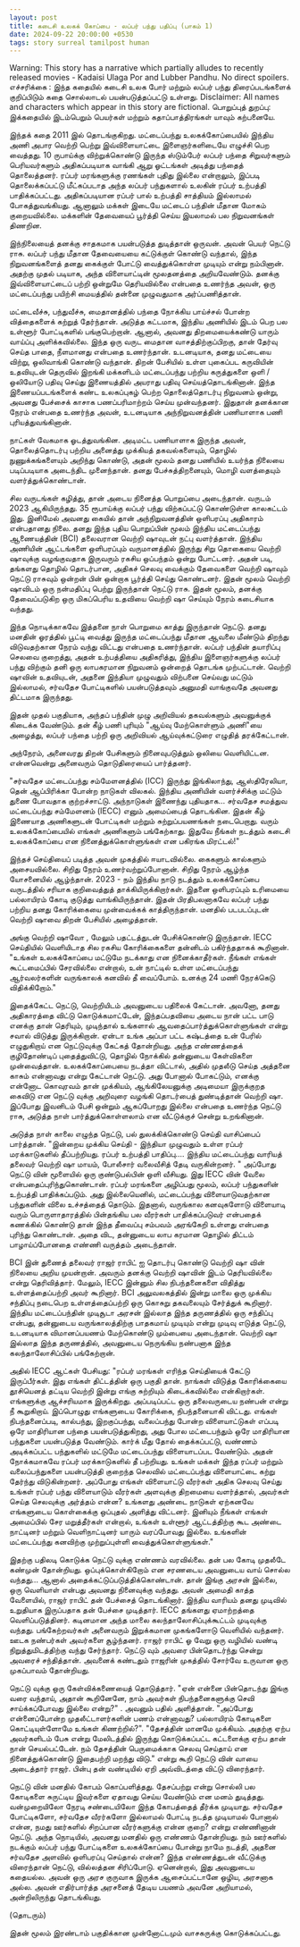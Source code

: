 ```yaml
---
layout: post
title: கடைசி உலகக் கோப்பை - லப்பர் பந்து பதிப்பு (பாகம் 1)
date: 2024-09-22 20:00:00 +0530
tags: story surreal tamilpost human
---
```


Warning: This story has a narrative which partially alludes to recently released movies - Kadaisi Ulaga Por and Lubber Pandhu. No direct spoilers.
எச்சரிக்கை : இந்த கதையில் கடைசி உலக போர் மற்றும் லப்பர் பந்து திரைப்படங்களைக் குறிப்பிடும் கதை சொல்லாடல் பயன்படுத்தப்பட்டு உள்ளது. 
Disclaimer: All names and characters which appear in this story are fictional.
பொறுப்புத் துறப்பு: இக்கதையில் இடம்பெறும் பெயர்கள் மற்றும் கதாப்பாத்திரங்கள் யாவும் கற்பனையே.

இந்தக் கதை 2011 இல் தொடங்குகிறது. மட்டைப்பந்து உலகக்கோப்பையில் இந்திய அணி அபார வெற்றி பெற்று இவ்விளையாட்டை இளைஞர்களிடையே எழுச்சி பெற வைத்தது. 10 ருபாய்க்கு விற்றுக்கொண்டு இருந்த ஸ்டும்பேர் லப்பர் பந்தை சிறுவர்களும் பெரியவர்களும் அதிகப்படியாக வாங்கி ஆறு ஓட்டங்கள் அடித்து பந்தைத் தொலைத்தனர். ரப்பர் மரங்களுக்கு ரணங்கள் புதிது இல்லை என்றாலும், இப்படி தொலைக்கப்பட்டு மீட்கப்படாத அந்த லப்பர் பந்துகளால் உலகின் ரப்பர் உற்பத்தி பாதிக்கப்பட்டது. <!--more--> அதிகப்படியான ரப்பர் பால் உற்பத்தி சாத்தியம் இல்லாமல் போகத்துவங்கியது. ஆனாலும் மக்கள் இடையே மட்டைப் பந்தின் மீதான மோகம் குறையவில்லை. மக்களின் தேவையைப் பூர்த்தி செய்ய இயலாமல் பல நிறுவனங்கள் திணறின. 

இந்நிலையைத் தனக்கு சாதகமாக பயன்படுத்த துடித்தான் ஒருவன். அவன் பெயர் நெட்டு ராசு. லப்பர் பந்து மீதான தேவையையை கட்டுக்குள் கொண்டு வந்தால், இந்த நிறுவனங்களைத் தனது கைக்குள் போட்டு வைத்துக்கொள்ள முடியும் என்று நம்பினான். அதற்கு முதல் படியாக, அந்த விளையாட்டின் மூலதனத்தை அறியவேண்டும். தனக்கு இவ்விளையாட்டைப் பற்றி ஒன்றுமே தெரியவில்லை என்பதை உணர்ந்த அவன், ஒரு மட்டைப்பந்து பயிற்சி மையத்தில் தன்னை முழுவதுமாக அர்ப்பணித்தான்.

மட்டைவீச்சு, பந்துவீச்சு, மைதானத்தில் பந்தை நோக்கிய பாய்ச்சல் போன்ற வித்தைகளைக் கற்றுத் தேர்ந்தான். அடுத்த கட்டமாக, இந்திய அணியில் இடம் பெற பல உள்ளூர் போட்டிகளில் பங்குபெற்றான். ஆனால், அவனது திறமையைக்கண்டு யாரும் வாய்ப்பு அளிக்கவில்லை. இந்த ஒரு வருட மைதான வாசத்திற்குப்பிறகு, தான் தேர்வு செய்த பாதை, நீளமானது என்பதை உணர்ந்தான். உடனடியாக, தனது மட்டையை விற்று,  ஒலிவாங்கி கொண்டு வந்தான். திறன் பேசியில் உள்ள புகைப்பட கருவியின் உதவியுடன் தெருவில் இறங்கி மக்களிடம் மட்டைப்பந்து பற்றிய கருத்துகளை ஒளி / ஒலியோடு பதிவு செய்து இணையத்தில் அயராது பதிவு செய்யத்தொடங்கினான். இந்த இணையப்படங்களைக் கண்ட உலகப்புகழ் பெற்ற தொலைத்தொடர்பு நிறுவனம் ஒன்று, அவனது பேச்சைக் காசாக பணப்பரிமாற்றம் செய்ய முன்வந்தனர். இதுதான் தனக்கான நேரம் என்பதை உணர்ந்த அவன், உடனடியாக அந்நிறுவனத்தின் பணியாளாக பணி புரியத்துவங்கினான்.

நாட்கள் வேகமாக ஓடத்துவங்கின. அடிமட்ட பணியாளாக இருந்த அவன், தொலைத்தொடர்பு பற்றிய அனைத்து முக்கியத் தகவல்களையும், தொழில் நுணுக்கங்களையும் அறிந்து கொண்டு, அதன் மூலம் தனது  பணியில் உயர்ந்த நிலையை படிப்படியாக அடைந்திட முனைந்தான். தனது பேச்சுத்திறனையும், மொழி வளத்தையும் வளர்த்துக்கொண்டான். 

சில வருடங்கள் கழித்து, தான் அடைய நினைத்த பொறுப்பை அடைந்தான். வருடம் 2023 ஆகியிருந்தது. 35 ரூபாய்க்கு லப்பர் பந்து விற்கப்பட்டு கொண்டுள்ள காலகட்டம் இது. இனிமேல் அவனது கையில் தான் அந்நிறுவனத்தின் ஒளிபரப்பு அதிகாரம் என்பதானது நிலை. தனது இந்த புதிய பொறுப்பின்  மூலம் இந்திய மட்டைப்பந்து ஆணையத்தின் (BCI) தலைவரான வெற்றி ஷாவுடன் நட்பு வளர்த்தான். இந்திய அணியின் ஆட்டங்களை ஒளிபரப்பும் வருமானத்தில் இருந்து சிறு தொகையை வெற்றி ஷாவுக்கு வழங்குவதாக இருவரும் ரகசிய ஒப்பந்தம் ஒன்று போட்டனர். அதன் படி,  தங்களது தொழில் தொடர்பான, அதிகச் செலவு வைக்கும் தேவைகளை வெற்றி ஷாவும் நெட்டு ராசுவும் ஒன்றன் பின் ஒன்றாக பூர்த்தி செய்து கொண்டனர். இதன் மூலம் வெற்றி ஷாவிடம் ஒரு நன்மதிப்பு பெற்று இருந்தான் நெட்டு ராசு. இதன் மூலம், தனக்கு தேவைப்படுகிற ஒரு மிகப்பெரிய உதவியை வெற்றி ஷா செய்யும் நேரம் கடைசியாக வந்தது.

இந்த நொடிக்காகவே இத்தனை நாள் பொறுமை காத்து இருந்தான் நெட்டு. தனது மனதின் ஓரத்தில் பூட்டி வைத்து இருந்த மட்டைப்பந்து மீதான ஆவலை மீண்டும் திறந்து விடுவதற்கான நேரம் வந்து விட்டது என்பதை உணர்ந்தான். லப்பர் பந்தின் தயாரிப்பு செலவை குறைத்து, அதன் உற்பத்தியை அதிகரித்து, இந்திய இளைஞர்களுக்கு லப்பர் பந்து விற்கும் தனி ஒரு லாபகரமான நிறுவனம் ஒன்றைத் தொடங்க முற்பட்டான். வெற்றி ஷாவின் உதவியுடன், அதனை இந்தியா முழுவதும் விற்பனை செய்வது மட்டும் இல்லாமல், சர்வதேச போட்டிகளில் பயன்படுத்தவும் அனுமதி வாங்குவதே அவனது திட்டமாக இருந்தது. 

இதன் முதல் பகுதியாக, அந்தப் பந்தின் முழு அறிவியல் தகவல்களும் அவனுக்குக் கிடைக்க வேண்டும். தன் கீழ் பணி புரியும் "ஆய்வு மேற்கொள்ளும் அணி"யை அழைத்து, லப்பர் பந்தை பற்றி ஒரு அறிவியல் ஆய்வுக்கட்டுரை எழுதித் தரக்கேட்டான். 

அந்நேரம், அனைவரது திறன் பேசிகளும் நினைவுபடுத்தும் ஒலியை வெளியிட்டன. என்னவென்று அனைவரும் தொடுதிரையைப் பார்த்தனர். 

"சர்வதேச மட்டைப்பந்து சம்மேளனத்தில் (ICC) இருந்து இங்கிலாந்து, ஆஸ்திரேலியா, தென் ஆப்பிரிக்கா போன்ற நாடுகள் விலகல். இந்திய அணியின் வளர்ச்சிக்கு மட்டும் துணை போவதாக குற்றச்சாட்டு. அந்நாடுகள் இணைந்து புதியதாக... சர்வதேச சமத்துவ மட்டைப்பந்து சம்மேளனம் (IECC) எனும் அமைப்பைத் தொடங்கின. இதன் கீழ் இணையாத அணிகளுடன் போட்டிகள் மற்றும் சுற்றுப்பயணங்கள்  நடைபெறாது. வரும் உலகக்கோப்பையில் எங்கள் அணிகளும் பங்கேற்காது. இதுவே நீங்கள் நடத்தும் கடைசி உலகக்கோப்பை என நினைத்துக்கொள்ளுங்கள் என பகிரங்க மிரட்டல்!"

இந்தச் செய்தியைப் படித்த அவன் முகத்தில் ஈயாடவில்லை. கைகளும் கால்களும் அசையவில்லை. சிறிது நேரம் உணர்வற்றுப்போனான். சிறிது நேரம் ஆழ்ந்த யோசனையில் ஆழ்ந்தான். 2023 - நம் இந்திய நாடு நடத்தும் உலகக்கோப்பை வருடத்தில் சரியாக குறிவைத்துத் தாக்கியிருக்கிறார்கள். இதனை ஒளிபரப்பும் உரிமையை பல்லாயிரம் கோடி குடுத்து வாங்கியிருந்தான். இதன் பிரதிபலனாகவே லப்பர் பந்து பற்றிய தனது கோரிக்கையை முன்வைக்கக் காத்திருந்தான். மனதில் படபடப்புடன் வெற்றி ஷாவை திறன் பேசியில் அழைத்தான்.

அங்கு வெற்றி ஷாவோ , மேலும் பதட்டத்துடன் பேசிக்கொண்டு இருந்தான். IECC செய்தியில் வெளியிடாத சில ரகசிய கோரிக்கைகளை தன்னிடம் பகிர்ந்ததாகக் கூறினான். "உங்கள் உலகக்கோப்பை மட்டுமே நடக்காது என நினைக்காதீர்கள். நீங்கள் எங்கள் கூட்டமைப்பில் சேரவில்லை என்றால், உன் நாட்டில் உள்ள மட்டைப்பந்து ஆர்வலர்களின் வருங்காலக் கனவில் தீ வைப்போம். உனக்கு 24 மணி நேரக்கெடு விதிக்கிறோம்."

இதைக்கேட்ட நெட்டு, வெற்றியிடம் அவனுடைய பதிலைக் கேட்டான். அவனோ, தனது அதிகாரத்தை விட்டு கொடுக்கமாட்டேன், இந்தப்பதவியை அடைய நான் பட்ட பாடு எனக்கு தான் தெரியும், முடிந்தால் உங்களால் ஆவதைப்பார்த்துக்கொள்ளுங்கள் என்று சவால் விடுத்து இருக்கிறான். ஏன்டா உங்க அப்பா பட்ட கஷ்டத்தை உன் பேரில் எழுதுகிறாய் என நெட்டுவுக்கு கேட்கத் தோன்றியது. அந்த எண்ணத்தைக் குழிதோண்டிப் புதைத்துவிட்டு, தொழில் நோக்கில் தன்னுடைய கேள்விகளை முன்வைத்தான். உலகக்கோப்பையை நடத்தா விட்டால், அதில் முதலீடு செய்த அத்தனை காசும் என்னாவது என்று கேட்டான் நெட்டு. அது போனால் போகட்டும், எனக்கு என்னோட கொவுரவம் தான் முக்கியம், ஆங்கிலேயனுக்கு அடிமையா இருக்குறத கைவிடு என நெட்டு வுக்கு அறிவுரை வழங்கி தொடர்பைத் துண்டித்தான் வெற்றி ஷா. இப்போது இவனிடம் பேசி ஒன்றும் ஆகப்போறது இல்லை என்பதை உணர்ந்த நெட்டு ராசு, அடுத்த நாள் பார்த்துக்கொள்ளலாம் என வீட்டுக்குச் சென்று உறங்கினான்.

அடுத்த நாள் காலை எழுந்த நெட்டு, பல் துலக்கிக்கொண்டு செய்தி வாசிப்பைப் பார்த்தான். "இன்றைய முக்கிய செய்தி - இந்தியா முழுவதும் உள்ள ரப்பர் மரக்காடுகளில் தீப்பற்றியது. ரப்பர் உற்பத்தி பாதிப்பு.... இந்திய மட்டைப்பந்து வாரியத் தலைவர் வெற்றி ஷா மாயம், போலீசார் வலைவீசித் தேடி வருகின்றனர். " அப்போது நெட்டு வின் மூளையில் ஒரு குண்டுபல்பின் ஒளி வீசியது. இது IECC வின் வேலை என்பதைப்புரிந்துகொண்டான். ரப்பர் மரங்களை அழிப்பது மூலம், லப்பர் பந்துகளின் உற்பத்தி பாதிக்கப்படும். அது இல்லையெனில், மட்டைப்பந்து விளையாடுவதற்கான பந்துகளின் விலை உச்சத்தைத் தொடும். இதனால், வருங்கால கனவுகளோடு விளையாடி வரும் பொருளாதாரத்தில் பின்தங்கிய பல வீரர்கள் பாதிக்கப்படுவர் என்பதைக் கணக்கில் கொண்டு தான் இந்த தீவைப்பு சம்பவம் அரங்கேறி உள்ளது என்பதை புரிந்து கொண்டான். அதை விட, தன்னுடைய லாப கரமான தொழில் திட்டம் பாழாய்ப்போனதை எண்ணி வருத்தம் அடைந்தான்.

BCI இன் துணைத் தலைவர் ராஜர் ராபிட் ஐ தொடர்பு கொண்டு வெற்றி ஷா வின் நிலையை அறிய முயன்றான். அவரும் தனக்கு வெற்றி ஷாவின் இடம் தெரியவில்லை என்று தெரிவித்தார். மேலும், IECC இன்னும் சில நிபந்தனைகளை விதித்து உள்ளத்தைப்பற்றி அவர் கூறினார். BCI அலுவலகத்தில் இன்று மாலை ஒரு முக்கிய சந்திப்பு நடைபெற உள்ளத்தைப்பற்றி ஒரு கொசுறு தகவலையும் சேர்த்துக் கூறினார். இந்திய மட்டைப்பந்தின் முடிசூடா அரசன் இல்லாத இந்த தருணத்தில் ஒரு சந்திப்பு என்பது, தன்னுடைய வருங்காலத்திற்கு பாதகமாய் முடியும் என்று  முடிவு எடுத்த நெட்டு, உடனடியாக விமானப்பயணம் மேற்கொண்டு மும்பையை அடைந்தான். வெற்றி ஷா இல்லாத இந்த தருணத்தில், அவனுடைய நெருங்கிய நண்பனாக இந்த கலந்தாலோசிப்பில் பங்கேற்றான். 

அதில் IECC ஆட்கள் பேசியது: "ரப்பர் மரங்கள் எரிந்த செய்தியைக் கேட்டு இருப்பீர்கள். இது எங்கள் திட்டத்தின் ஒரு பகுதி தான். நாங்கள் விடுத்த கோரிக்கையை தூசியெனத் தட்டிய வெற்றி இன்று எங்கு சுற்றியும் கிடைக்கவில்லை என்கிறார்கள். எங்களுக்கு ஆச்சரியமாக இருக்கிறது. அப்படிப்பட்ட ஒரு தலைவருடைய நண்பன் என்று நீ கூறுகிறாய். இப்பொழுது எங்களுடைய கோரிக்கை, நிபந்தனையாகி விட்டது. எங்கள் நிபந்தனைப்படி, கால்பந்து, இறகுப்பந்து, வலைப்பந்து போன்ற விளையாட்டுகள் எப்படி ஒரே மாதிரியான பந்தை பயன்படுத்துகிறது, அது போல மட்டைபந்தும் ஒரே மாதிரியான பந்துகளை பயன்படுத்த வேண்டும். கார்க் மீது தோல் தைக்கப்பட்டு, வண்ணம் அடிக்கப்பட்ட பந்துகளில் மட்டுமே மட்டைப்பந்து விளையாடப்பட வேண்டும். அதன் நோக்கமாகவே ரப்பர் மரக்காடுகளில் தீ பற்றியது. உங்கள் மக்கள் இந்த ரப்பர் மற்றும் வலைப்பந்துகளை பயன்படுத்தி குறைந்த செலவில் மட்டைப்பந்து விளையாட்டை கற்று தேர்ந்து விடுகின்றனர். அப்போது எங்கள் விளையாட்டு வீரர்கள் அதிக செலவு செய்து உங்கள் ரப்பர் பந்து விளையாடும் வீரர்கள் அளவுக்கு திறமையை வளர்த்தால், அவர்கள் செய்த செலவுக்கு அர்த்தம் என்ன? உங்களது அண்டை நாடுகள் ஏற்கனவே எங்களுடைய கொள்கைக்கு ஒப்புதல் அளித்து விட்டனர். இனியும் நீங்கள் எங்கள் அமைப்பில் சேர மறுத்தீர்கள் என்றால், உங்கள் உள்ளூர் ஆட்டத்திற்கு கூட அண்டை நாட்டினர் மற்றும் வெளிநாட்டினர் யாரும் வரப்போவது இல்லை. உங்களின் மட்டைப்பந்து கனவிற்கு முற்றுப்புள்ளி வைத்துக்கொள்ளுங்கள்."

இதற்கு பதிலடி கொடுக்க நெட்டு வுக்கு எண்ணம் வரவில்லை. தன் பல கோடி முதலீடே கண்முன் தோன்றியது. ஒப்புக்கொள்கிறோம் என சரணடைய அவனுடைய வாய் சொல்ல வந்தது... ஆனால் அதைக்கட்டுப்படுத்திக்கொண்டான். தான் இங்கு அரசன் இல்லை, ஒரு வெளியாள் என்பது அவனது நினைவுக்கு வந்தது.  அவன் அமைதி காத்த வேளையில், ராஜர் ராபிட் தன் பேச்சைத் தொடங்கினார். இந்திய வாரியம் தனது முடிவில் உறுதியாக இருப்பதாக தன் பேச்சை முடித்தார். 
IECC தங்களது ஏமாற்றத்தை வெளிப்படுத்தினர். கடினமான அந்த மாலை கலந்தாலோசிப்புக்கூட்டம் முடிவுக்கு வந்தது. பங்கேற்றவர்கள் அனைவரும் இறுக்கமான முகங்களோடு வெளியில் வந்தனர். ஊடக நண்பர்கள் அவர்களை சூழ்ந்தனர். ராஜர் ராபிட் ஓ வேறு ஒரு வழியில் வண்டி நிறுத்துமிடத்திற்கு வந்து சேர்ந்தார். நெட்டு வும் அவரை பின்தொடர்ந்து சென்று அவரைச் சந்தித்தான். அவனைக் கண்டதும் ராஜரின் முகத்தில் சோர்வே உருவான ஒரு முகப்பாவம் தோன்றியது. 

நெட்டு வுக்கு ஒரு கேள்விக்கணையைத் தொடுத்தார். "ஏன் என்னை பின்தொடந்து இங்கு வரை வந்தாய், அதான் கூறினேனே, நாம் அவர்கள் நிபந்தனைகளுக்கு செவி சாய்க்கப்போவது இல்லை என்று?" . அவனும் பதில் அளித்தான். "அப்போது என்னைப்போன்ற முதலீட்டாளர்களின் பணம் என்னாவது? பல்லாயிரம் கோடிகளை கொட்டியுள்ளோமே உங்கள் கிணற்றில்?". "தேசத்தின் மானமே முக்கியம். அதற்கு ஏற்ப அவர்களிடம் பேசு என்று மேலிடத்தில் இருந்து கொடுக்கப்பட்ட கட்டளைக்கு ஏற்ப தான் நான் செயல்பட்டேன். நம் தேசத்தின் பெருமைக்காக செலவு செய்தாய் என நினைத்துக்கொண்டு இதைபற்றி மறந்து விடு." என்று கூறி நெட்டு வின் வாயை அடைத்தார் ராஜர். பின்பு தன் வண்டியில் ஏறி அவ்விடத்தை விட்டு விரைந்தார். 

நெட்டு வின் மனதில் கோபம் கொப்பளித்தது. தேசப்பற்று என்று சொல்லி பல கோடிகளை சுருட்டிய இவர்களை ஏதாவது செய்ய வேண்டும் என மனம் துடித்தது. வன்முறையிலோ நேரடி சண்டையிலோ இந்த கோபத்தைத் தீர்க்க முடியாது. சர்வதேச போட்டிகளோ, சர்வதேச வீரர்களோ இல்லாமல் போட்டி நடத்த முடியாமல் போனால் என்ன, நமது ஊர்களில் சிறப்பான வீரர்களுக்கு என்ன குறை? என்று எண்ணினான் நெட்டு. அந்த நொடியில், அவனது மனதில் ஒரு எண்ணம் தோன்றியது. நம் ஊர்களில் நடக்கும் லப்பர் பந்து போட்டிகளை உலகக்கோப்பை போன்று நாமே நடத்தி, அதனை சர்வதேச அளவில் ஒளிபரப்பு செய்தால் என்ன? இந்த எண்ணத்துடன் வீட்டுக்கு விரைந்தான் நெட்டு, வில்லத்தன சிரிப்போடு. ஏனென்றால், இது அவனுடைய கதையல்ல. அவன் ஒரு அரச குருவாக இருக்க ஆசைப்பட்டானே ஒழிய, அரசனாக அல்ல. அவன் எதிர்பார்த்த அரசனைத் தேடிய பயணம் அவனே அறியாமல், அன்றிலிருந்து  தொடங்கியது. 

(தொடரும்)

இதன் மூலம் இரண்டாம் பகுதிக்கான முன்னோட்டமும்  வாசகருக்கு கொடுக்கப்பட்டது.

